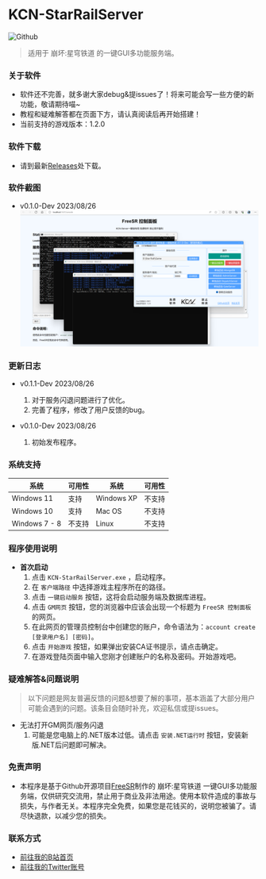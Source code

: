 # KCN-StarRailServer

![Github](https://socialify.git.ci/JDDKCN/KCN-StarRailServer/image?description=1&forks=1&issues=1&language=1&logo=https%3A%2F%2Favatars.githubusercontent.com/u/103011451?v=4&name=1&owner=1&pulls=1&stargazers=1&theme=Light)

> 适用于 崩坏:星穹铁道 的一键GUI多功能服务端。

### 关于软件
- 软件还不完善，就多谢大家debug&提issues了！将来可能会写一些方便的新功能，敬请期待喵~ 
- 教程和疑难解答都在页面下方，请认真阅读后再开始搭建！
- 当前支持的游戏版本：1.2.0

### 软件下载
- 请到最新[Releases](https://github.com/JDDKCN/KCN-StarRailServer/releases/)处下载。

### 软件截图
- v0.1.0-Dev 2023/08/26
![APP_CN](Doc/v0.1.0.png)

### 更新日志
- v0.1.1-Dev 2023/08/26
  1. 对于服务闪退问题进行了优化。
  2. 完善了程序，修改了用户反馈的bug。
  
- v0.1.0-Dev 2023/08/26
  1. 初始发布程序。

### 系统支持

| 系统           | 可用性    | 系统         | 可用性    |
|---------------|----------|--------------|----------|
| Windows 11    | 支持     | Windows XP   | 不支持    |
| Windows 10    | 支持     | Mac OS       | 不支持    |
| Windows 7 - 8 | 不支持   | Linux        | 不支持    |

### 程序使用说明

- **首次启动**
  1. 点击 `KCN-StarRailServer.exe` ，启动程序。
  2. 在 `客户端路径` 中选择游戏主程序所在的路径。
  3. 点击 `一键启动服务` 按钮，这将会启动服务端及数据库进程。
  4. 点击 `GM网页` 按钮，您的浏览器中应该会出现一个标题为 `FreeSR 控制面板` 的网页。
  5. 在此网页的管理员控制台中创建您的账户，命令语法为：`account create [登录用户名] [密码]`。
  6. 点击 `开始游戏` 按钮，如果弹出安装CA证书提示，请点击确定。
  7. 在游戏登陆页面中输入您刚才创建账户的名称及密码。开始游戏吧。

### 疑难解答&问题说明
> 以下问题是网友普遍反馈的问题&想要了解的事项，基本涵盖了大部分用户可能会遇到的问题。该条目会随时补充，欢迎私信或提issues。

  - 无法打开GM网页/服务闪退
    1. 可能是您电脑上的.NET版本过低。请点击 `安装.NET运行时` 按钮，安装新版.NET后问题即可解决。

### 免责声明
- 本程序是基于Github开源项目[FreeSR](https://github.com/xeonnnnn/FreeSR)制作的 崩坏:星穹铁道 一键GUI多功能服务端，仅供研究交流用，禁止用于商业及非法用途。使用本软件造成的事故与损失，与作者无关。本程序完全免费，如果您是花钱买的，说明您被骗了。请尽快退款，以减少您的损失。

### 联系方式
- [前往我的B站首页](https://space.bilibili.com/475547854/)
- [前往我的Twitter账号](https://twitter.com/2233KCN)